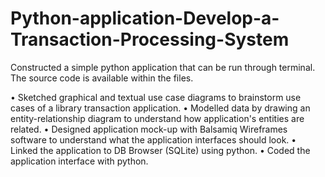 # Python-application-Develop-a-Transaction-Processing-System
Constructed a simple python application that can be run through terminal. The source code is available within the files.

•	Sketched graphical and textual use case diagrams to brainstorm use cases of a library transaction application.
•	Modelled data by drawing an entity-relationship diagram to understand how application's entities are related.
•	Designed application mock-up with Balsamiq Wireframes software to understand what the application interfaces should look.
•	Linked the application to DB Browser (SQLite) using python.
•	Coded the application interface with python.
